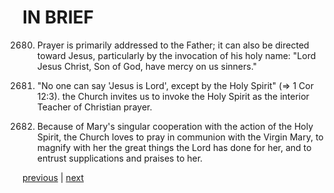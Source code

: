 # IN BRIEF

2680. Prayer is primarily addressed to the Father; it can also be directed toward Jesus, particularly by the invocation of his holy name: "Lord Jesus Christ, Son of God, have mercy on us sinners."

2681. "No one can say 'Jesus is Lord', except by the Holy Spirit" (⇒ 1 Cor 12:3). the Church invites us to invoke the Holy Spirit as the interior Teacher of Christian prayer.

2682. Because of Mary's singular cooperation with the action of the Holy Spirit, the Church loves to pray in communion with the Virgin Mary, to magnify with her the great things the Lord has done for her, and to entrust supplications and praises to her.

[previous](https://github.com/Tenari/non-fiction/blob/master/catechism/__P9F.md) | [next](https://github.com/Tenari/non-fiction/blob/master/catechism/__P9H.md)